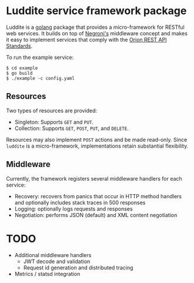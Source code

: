 # Luddite service framework package

Luddite is a [golang][golang] package that provides a micro-framework
for RESTful web services.  It builds on top of [Negroni's][negroni]
middleware concept and makes it easy to implement services that comply
with the [Orion REST API Standards][apistds].

[golang]: http://golang.org/
[negroni]: https://github.com/codegangsta/negroni
[apistds]: https://github.com/SpirentOrion/orion-docs/blob/master/api/api-standards.md

To run the example service:

    $ cd example
    $ go build
    $ ./example -c config.yaml

## Resources

Two types of resources are provided:

* Singleton: Supports `GET` and `PUT`.
* Collection: Supports `GET`, `POST`, `PUT`, and `DELETE`.

Resources may also implement `POST` actions and be made read-only.
Since `luddite` is a micro-framework, implementations retain
substantial flexibility.

## Middleware

Currently, the framework registers several middleware handlers for each service:

* Recovery: recovers from panics that occur in HTTP method handlers
  and optionally includes stack traces in 500 responses
* Logging: optionally logs requests and responses
* Negotiation: performs JSON (default) and XML content negotiation

# TODO

* Additional middleware handlers
  * JWT decode and validation
  * Request id generation and distributed tracing
* Metrics / statsd integration
